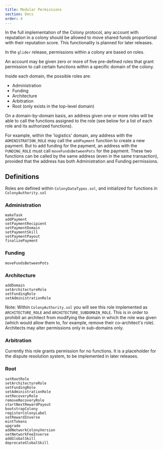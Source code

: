 ```yaml
---
title: Modular Permissions
section: Docs
order: 4
---
```


In the full implementation of the Colony protocol, any account with reputation in a colony should be allowed to move shared funds proportional with their reputation score. This functionality is planned for later releases.

In the `glider` release, permissions within a colony are based on roles.

An account may be given zero or more of five pre-defined roles that grant permission to call certain functions within a specific domain of the colony.

Inside each domain, the possible roles are:

* Administration
* Funding
* Architecture
* Arbitration
* Root (only exists in the top-level domain)

On a domain-by-domain basis, an address given one or more roles will be able to call the functions assigned to the role (see below for a list of each role and its authorized functions).

For example, within the 'logistics' domain, any address with the `ADMINISTRATION_ROLE` may call the `addPayment` function to create a new payment. But to add funding for the payment, an address with the `FUNDING_ROLE` must call `moveFundsBetweenPots` for the payment. These two functions can be called by the same address (even in the same transaction), provided that the address has both Administration and Funding permissions.

## Definitions

Roles are defined within `ColonyDataTypes.sol`, and initialized for functions in `ColonyAuthority.sol`

### Administration
```
makeTask
addPayment
setPaymentRecipient
setPaymentDomain
setPaymentSkill
setPaymentPayout
finalizePayment
```

### Funding
```
moveFundsBetweenPots
```

### Architecture

```
addDomain
setArchitectureRole
setFundingRole
setAdministrationRole
```
Note: Within `ColonyAuthority.sol` you will see this role implemented as `ARCHITECTURE_ROLE` and `ARCHITECTURE_SUBDOMAIN_ROLE`. This is in order to prohibit an architect from modifying the domain in which the role was given (which would allow them to, for example, remove their co-architect's role). Architects may alter permissions only in sub-domains only.

### Arbitration

Currently this role grants permission for no functions. It is a placeholder for the dispute resolution system, to be implemented in later releases.

### Root
```
setRootRole
setArchitectureRole
setFundingRole
setAdministrationRole
setRecoveryRole
removeRecoveryRole
startNextRewardPayout
bootstrapColony
registerColonyLabel
setRewardInverse
mintTokens
upgrade
addNetworkColonyVersion
setNetworkFeeInverse
addGlobalSkill
deprecateGlobalSkill
```
